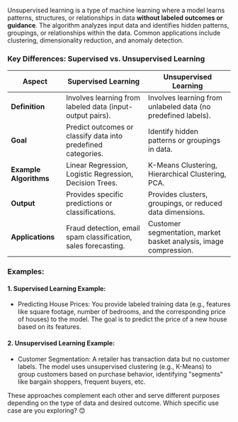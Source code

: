 Unsupervised learning is a type of machine learning where a model learns patterns, structures, or relationships in data **without labeled outcomes or guidance**. The algorithm analyzes input data and identifies hidden patterns, groupings, or relationships within the data. Common applications include clustering, dimensionality reduction, and anomaly detection.

### Key Differences: Supervised vs. Unsupervised Learning

| **Aspect**               | **Supervised Learning**                                        | **Unsupervised Learning**                                          |
|--------------------------|--------------------------------------------------------------|--------------------------------------------------------------------|
| **Definition**           | Involves learning from labeled data (input-output pairs).     | Involves learning from unlabeled data (no predefined labels).      |
| **Goal**                 | Predict outcomes or classify data into predefined categories. | Identify hidden patterns or groupings in data.                    |
| **Example Algorithms**   | Linear Regression, Logistic Regression, Decision Trees.      | K-Means Clustering, Hierarchical Clustering, PCA.                 |
| **Output**               | Provides specific predictions or classifications.            | Provides clusters, groupings, or reduced data dimensions.          |
| **Applications**         | Fraud detection, email spam classification, sales forecasting.| Customer segmentation, market basket analysis, image compression.  |

### Examples:

#### 1. **Supervised Learning Example**:
   - Predicting House Prices: You provide labeled training data (e.g., features like square footage, number of bedrooms, and the corresponding price of houses) to the model. The goal is to predict the price of a new house based on its features.

#### 2. **Unsupervised Learning Example**:
   - Customer Segmentation: A retailer has transaction data but no customer labels. The model uses unsupervised clustering (e.g., K-Means) to group customers based on purchase behavior, identifying "segments" like bargain shoppers, frequent buyers, etc.

These approaches complement each other and serve different purposes depending on the type of data and desired outcome. Which specific use case are you exploring? 😊
